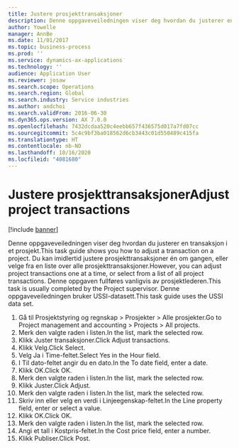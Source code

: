 ```yaml
---
title: Justere prosjekttransaksjoner
description: Denne oppgaveveiledningen viser deg hvordan du justerer en transaksjon i et prosjekt.
author: Yowelle
manager: AnnBe
ms.date: 11/01/2017
ms.topic: business-process
ms.prod: ''
ms.service: dynamics-ax-applications
ms.technology: ''
audience: Application User
ms.reviewer: josaw
ms.search.scope: Operations
ms.search.region: Global
ms.search.industry: Service industries
ms.author: andchoi
ms.search.validFrom: 2016-06-30
ms.dyn365.ops.version: AX 7.0.0
ms.openlocfilehash: 7432dcdaa520c4eebb657f436575d017a7fd07cc
ms.sourcegitcommit: 5c4c9bf3ba018562d6cb3443c01d550489c415fa
ms.translationtype: HT
ms.contentlocale: nb-NO
ms.lasthandoff: 10/16/2020
ms.locfileid: "4081680"
---
```

# <a name="adjust-project-transactions"></a><span data-ttu-id="05fb6-103">Justere prosjekttransaksjoner</span><span class="sxs-lookup"><span data-stu-id="05fb6-103">Adjust project transactions</span></span>

[!include [banner](../../includes/banner.md)]

<span data-ttu-id="05fb6-104">Denne oppgaveveiledningen viser deg hvordan du justerer en transaksjon i et prosjekt.</span><span class="sxs-lookup"><span data-stu-id="05fb6-104">This task guide shows you how to adjust a transaction on a project.</span></span> <span data-ttu-id="05fb6-105">Du kan imidlertid justere prosjekttransaksjoner én om gangen, eller velge fra en liste over alle prosjekttransaksjoner.</span><span class="sxs-lookup"><span data-stu-id="05fb6-105">However, you can adjust project transactions one at a time, or select from a list of all project transactions.</span></span> <span data-ttu-id="05fb6-106">Denne oppgaven fullføres vanligvis av prosjektlederen.</span><span class="sxs-lookup"><span data-stu-id="05fb6-106">This task is usually completed by the Project supervisor.</span></span> <span data-ttu-id="05fb6-107">Denne oppgaveveiledningen bruker USSI-datasett.</span><span class="sxs-lookup"><span data-stu-id="05fb6-107">This task guide uses the USSI data set.</span></span>

1. <span data-ttu-id="05fb6-108">Gå til Prosjektstyring og regnskap > Prosjekter > Alle prosjekter.</span><span class="sxs-lookup"><span data-stu-id="05fb6-108">Go to Project management and accounting > Projects > All projects.</span></span> 
2. <span data-ttu-id="05fb6-109">Merk den valgte raden i listen.</span><span class="sxs-lookup"><span data-stu-id="05fb6-109">In the list, mark the selected row.</span></span> 
3. <span data-ttu-id="05fb6-110">Klikk Juster transaksjoner.</span><span class="sxs-lookup"><span data-stu-id="05fb6-110">Click Adjust transactions.</span></span> 
4. <span data-ttu-id="05fb6-111">Klikk Velg.</span><span class="sxs-lookup"><span data-stu-id="05fb6-111">Click Select.</span></span> 
5. <span data-ttu-id="05fb6-112">Velg Ja i Time-feltet.</span><span class="sxs-lookup"><span data-stu-id="05fb6-112">Select Yes in the Hour field.</span></span> 
6. <span data-ttu-id="05fb6-113">I Til dato-feltet angir du en dato.</span><span class="sxs-lookup"><span data-stu-id="05fb6-113">In the To date field, enter a date.</span></span> 
7. <span data-ttu-id="05fb6-114">Klikk OK.</span><span class="sxs-lookup"><span data-stu-id="05fb6-114">Click OK.</span></span> 
8. <span data-ttu-id="05fb6-115">Merk den valgte raden i listen.</span><span class="sxs-lookup"><span data-stu-id="05fb6-115">In the list, mark the selected row.</span></span> 
9. <span data-ttu-id="05fb6-116">Klikk Juster.</span><span class="sxs-lookup"><span data-stu-id="05fb6-116">Click Adjust.</span></span> 
10. <span data-ttu-id="05fb6-117">Merk den valgte raden i listen.</span><span class="sxs-lookup"><span data-stu-id="05fb6-117">In the list, mark the selected row.</span></span> 
11. <span data-ttu-id="05fb6-118">Skriv inn eller velg en verdi i Linjeegenskap-feltet.</span><span class="sxs-lookup"><span data-stu-id="05fb6-118">In the Line property field, enter or select a value.</span></span> 
12. <span data-ttu-id="05fb6-119">Klikk OK.</span><span class="sxs-lookup"><span data-stu-id="05fb6-119">Click OK.</span></span> 
13. <span data-ttu-id="05fb6-120">Merk den valgte raden i listen.</span><span class="sxs-lookup"><span data-stu-id="05fb6-120">In the list, mark the selected row.</span></span> 
14. <span data-ttu-id="05fb6-121">Angi et tall i Kostpris-feltet.</span><span class="sxs-lookup"><span data-stu-id="05fb6-121">In the Cost price field, enter a number.</span></span> 
15. <span data-ttu-id="05fb6-122">Klikk Publiser.</span><span class="sxs-lookup"><span data-stu-id="05fb6-122">Click Post.</span></span> 
